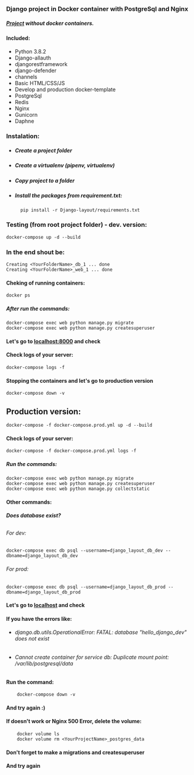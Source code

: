 ### Django project in Docker container with PostgreSql and Nginx

##### [Project](https://github.com/bandirom/django_layout "django_layout")  without docker containers.

#### Included:
+   Python 3.8.2
+   Django-allauth
+   djangorestframework
+   django-defender
+   channels
+   Basic HTML/CSS/JS
+   Develop and production docker-template
+   PostgreSql
+   Redis
+   Nginx
+   Gunicorn
+   Daphne


### Instalation:
- ##### Create a project folder
- ##### Create a virtualenv (pipenv, virtualenv)
- ##### Copy project to a folder
- ##### Install the packages from requirement.txt:

        pip install -r Django-layout/requirements.txt
 
### Testing (from root project folder) - dev. version:


    docker-compose up -d --build
    
### In the end shout be:


    Creating <YourFolderName>_db_1 ... done
    Creating <YourFolderName>_web_1 ... done

#### Cheking of running containers:
    docker ps

##### After run the commands:
    
    docker-compose exec web python manage.py migrate
    docker-compose exec web python manage.py createsuperuser
    
#### Let's go to [localhost:8000](http://localhost:8000 "localhost") and check

#### Check logs of your server:
    docker-compose logs -f

#### Stopping the containers and let's go to production version
    docker-compose down -v

## Production version:
    docker-compose -f docker-compose.prod.yml up -d --build
        
#### Check logs of your server:
    docker-compose -f docker-compose.prod.yml logs -f
    
##### Run the commands:
    docker-compose exec web python manage.py migrate
    docker-compose exec web python manage.py createsuperuser
    docker-compose exec web python manage.py collectstatic


#### Other commands:
##### Does database exist?
##
###### For dev:
    docker-compose exec db psql --username=django_layout_db_dev --dbname=django_layout_db_dev
###### For prod:
    docker-compose exec db psql --username=django_layout_db_prod --dbname=django_layout_db_prod
#### Let's go to [localhost](http://localhost "localhost") and check

#### If you have the errors like:

+   ###### django.db.utils.OperationalError: FATAL:  database "hello_django_dev" does not exist
+   ###### Cannot create container for service db: Duplicate mount point: /var/lib/postgresql/data

#### Run the command:
        docker-compose down -v
####  And try again :)

#### If doesn't work or Nginx 500 Error, delete the volume:
        docker volume ls
        docker volume rm <YourProjectName>_postgres_data
     
#### Don't forget to make a migrations and createsuperuser
####  And try again